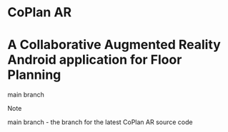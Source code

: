 # CoPlan AR

# A Collaborative Augmented Reality Android application for Floor Planning

main branch

> [!NOTE]
> main branch - the branch for the latest CoPlan AR source code
